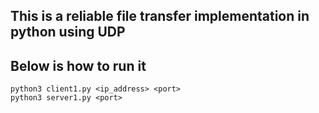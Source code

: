 ## This is a reliable file transfer implementation in python using UDP
## Below is how to run it
    python3 client1.py <ip_address> <port>
    python3 server1.py <port>